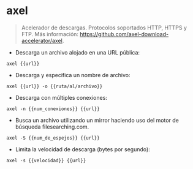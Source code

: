 # axel

> Acelerador de descargas.
> Protocolos soportados HTTP, HTTPS y FTP.
> Más información: <https://github.com/axel-download-accelerator/axel>.

- Descarga un archivo alojado en una URL pública:

`axel {{url}}`

- Descarga y especifica un nombre de archivo:

`axel {{url}} -o {{ruta/al/archivo}}`

- Descarga con múltiples conexiones:

`axel -n {{num_conexiones}} {{url}}`

- Busca un archivo utilizando un mirror haciendo uso del motor de búsqueda filesearching.com.

`axel -S {{num_de_espejos}} {{url}}`

- Limita la velocidad de descarga (bytes por segundo):

`axel -s {{velocidad}} {{url}}`
